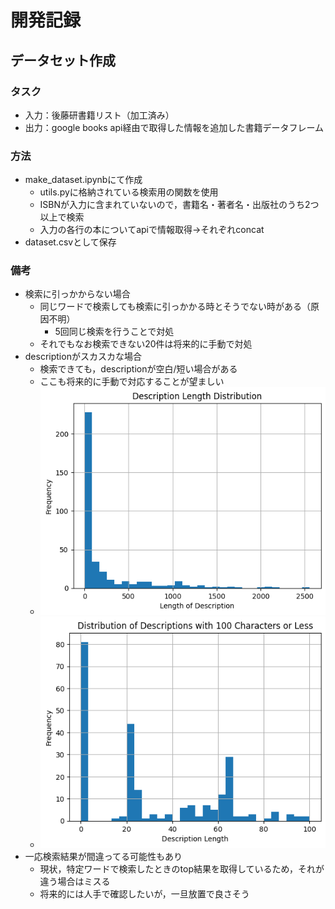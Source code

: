 # 開発記録

## データセット作成

### タスク

* 入力：後藤研書籍リスト（加工済み）
* 出力：google books api経由で取得した情報を追加した書籍データフレーム

### 方法

* make_dataset.ipynbにて作成
  * utils.pyに格納されている検索用の関数を使用
  * ISBNが入力に含まれていないので，書籍名・著者名・出版社のうち2つ以上で検索
  * 入力の各行の本についてapiで情報取得→それぞれconcat
* dataset.csvとして保存

### 備考

* 検索に引っかからない場合
  * 同じワードで検索しても検索に引っかかる時とそうでない時がある（原因不明）
    * 5回同じ検索を行うことで対処
  * それでもなお検索できない20件は将来的に手動で対処
* descriptionがスカスカな場合
  * 検索できても，descriptionが空白/短い場合がある
  * ここも将来的に手動で対応することが望ましい
  * ![1719085622298](image/memo/1719085622298.png)
  * ![1719085653116](image/memo/1719085653116.png)
* 一応検索結果が間違ってる可能性もあり
  * 現状，特定ワードで検索したときのtop結果を取得しているため，それが違う場合はミスる
  * 将来的には人手で確認したいが，一旦放置で良さそう

